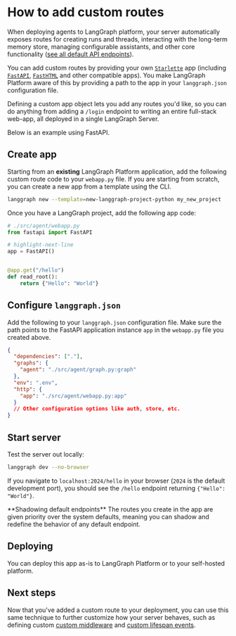 # How to add custom routes

When deploying agents to LangGraph platform, your server automatically exposes routes for creating runs and threads, interacting with the long-term memory store, managing configurable assistants, and other core functionality ([see all default API endpoints](/langgraph-platform/server-api-ref)).

You can add custom routes by providing your own [`Starlette`](https://www.starlette.io/applications/) app (including [`FastAPI`](https://fastapi.tiangolo.com/), [`FastHTML`](https://fastht.ml/) and other compatible apps). You make LangGraph Platform aware of this by providing a path to the app in your `langgraph.json` configuration file.

Defining a custom app object lets you add any routes you'd like, so you can do anything from adding a `/login` endpoint to writing an entire full-stack web-app, all deployed in a single LangGraph Server.

Below is an example using FastAPI.

## Create app

Starting from an **existing** LangGraph Platform application, add the following custom route code to your `webapp.py` file. If you are starting from scratch, you can create a new app from a template using the CLI.

```bash
langgraph new --template=new-langgraph-project-python my_new_project
```

Once you have a LangGraph project, add the following app code:

```python
# ./src/agent/webapp.py
from fastapi import FastAPI

# highlight-next-line
app = FastAPI()


@app.get("/hello")
def read_root():
    return {"Hello": "World"}

```

## Configure `langgraph.json`

Add the following to your `langgraph.json` configuration file. Make sure the path points to the FastAPI application instance `app` in the `webapp.py` file you created above.

```json
{
  "dependencies": ["."],
  "graphs": {
    "agent": "./src/agent/graph.py:graph"
  },
  "env": ".env",
  "http": {
    "app": "./src/agent/webapp.py:app"
  }
  // Other configuration options like auth, store, etc.
}
```

## Start server

Test the server out locally:

```bash
langgraph dev --no-browser
```

If you navigate to `localhost:2024/hello` in your browser (`2024` is the default development port), you should see the `/hello` endpoint returning `{"Hello": "World"}`.

<Note>
  **Shadowing default endpoints**
  The routes you create in the app are given priority over the system defaults, meaning you can shadow and redefine the behavior of any default endpoint.
</Note>

## Deploying

You can deploy this app as-is to LangGraph Platform or to your self-hosted platform.

## Next steps

Now that you've added a custom route to your deployment, you can use this same technique to further customize how your server behaves, such as defining custom [custom middleware](/langgraph-platform/custom-middleware) and [custom lifespan events](/langgraph-platform/custom-lifespan).